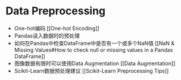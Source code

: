 # Data Preprocessing
- One-hot编码 [[One-hot Encoding]]
- Pandas读入数据时的预处理
- 如何在Pandas中检查DataFrame中是否有一个或多个NaN值 [[NaN & Missing Values#How to check null or missing values in a Pandas DataFrame]]
- 图像数据有限时可以使用Data Augmentation [[Data Augmentation]]
- Scikit-Learn数据预处理建议 [[Scikit-Learn Preprocessing Tips]]